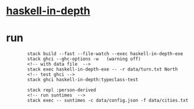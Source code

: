 # [haskell-in-depth](https://github.com/bravit/hid-examples)

# run

            stack build --fast --file-watch --exec haskell-in-depth-exe
            stack ghci --ghc-options -w   (warning off)
            <!-- with data file  -->
            stack exec haskell-in-depth-exe -- -r data/turn.txt North
            <!-- test ghci -->
            stack ghci haskell-in-depth:typeclass-test

<!-- ghci executable person-derived -->

            stack repl :person-derived
            <!-- run suntimes  -->
            stack exec -- suntimes -c data/config.json -f data/cities.txt
